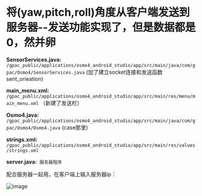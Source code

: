 # 将(yaw,pitch,roll)角度从客户端发送到服务器--发送功能实现了，但是数据都是0，然并卵

**SensorServices.java:** `/gpac_public/applications/osmo4_android_studio/app/src/main/java/com/gpac/Osmo4/SensorServices.java`   (加了建立socket连接和发送函数sent_orieation)

**main_menu.xml:** ` /gpac_public/applications/osmo4_android_studio/app/src/main/res/menu/main_menu.xml`                           （新建了发送栏）

**Osmo4.java:** `/gpac_public/applications/osmo4_android_studio/app/src/main/java/com/gpac/Osmo4/Osmo4.java`                        (case那里)  

**strings.xml:**` /gpac_public/applications/osmo4_android_studio/app/src/main/res/values/strings.xml`                  

**server.java:**` 服务器程序`       


配合服务器一起用，在客户端上输入服务器ip：


![image](https://user-images.githubusercontent.com/32926995/136167766-113349a9-9542-4fc1-ac49-af0c84ce3915.png)
